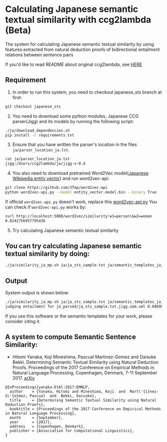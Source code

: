 # Calculating Japanese semantic textual similarity with ccg2lambda (Beta)
The system for calculating Japanese semantic textual similarity by using features extracted from natural deduction proofs of bidirectional entailment relations between sentence pairs

If you'd like to read README about original ccg2lambda, see [HERE](https://github.com/verypluming/ccg2lambda/tree/japanese_sts/README_original.md)

## Requirement
1. In order to run this system, you need to checkout japanese_sts branch at first:

```bash
git checkout japanese_sts
```

2. You need to download some python modules, Japanese CCG parser(Jigg) and its models
by running the following script:
```bash
./ja/download_dependencies.sh
pip install -r requirements.txt
```
3. Ensure that you have written the parser's location in the files `ja/parser_location_ja.txt`.
```bash
cat ja/parser_location_ja.txt
jigg:/Users/ccg2lambda/ja/jigg-v-0.4
```

4. You also need to download pretrained Word2Vec model([Japanese Wikipedia entity vector](http://www.cl.ecei.tohoku.ac.jp/~m-suzuki/jawiki_vector/)) and run word2vec-api:
```bash
git clone https://github.com/3Top/word2vec-api
python word2vec-api.py --model entity_vector.model.bin --binary True
```
If official `word2vec-api.py` doesn't work, replace this [word2vec-api.py](https://github.com/verypluming/ccg2lambda/tree/japanese_sts/scripts/word2vec-api.py) 
You can check if `word2vec-api.py` works by:
```bash
curl http://localhost:5000/word2vec/similarity?w1=person\&w2=woman
0.8242756957795436
```

5. Try calculating Japanese semantic textual similarity
## You can try calculating Japanese semantic textual similarity by doing:

```bash
./ja/similarity_ja_mp.sh ja/ja_sts_sample.txt ja/semantic_templates_ja_event.yaml
```

## Output
System output is shown below:
```bash
./ja/similarity_ja_mp.sh ja/ja_sts_sample.txt ja/semantic_templates_ja_event.yaml
judging entailment for ja_parsed/ja_sts_sample.txt.jigg.sem.xml 0.6869064039172997
```


If you use this software or the semantic templates for your work, please consider citing it.
## A system to compute Semantic Sentence Similarity:

* Hitomi Yanaka, Koji Mineshima, Pascual Martinez-Gomez and Daisuke Bekki. Determining Semantic Textual Similarity using Natural Deduction Proofs. Proceedings of the 2017 Conference on Empirical Methods in Natural Language Processing, Copenhagen, Denmark, 7-11 September 2017. [arXiv](https://arxiv.org/pdf/1707.08713.pdf)

```
@InProceedings{yanaka-EtAl:2017:EMNLP,
  author    = {Yanaka, Hitomi and Mineshima, Koji  and  Mart\'{i}nez-G\'{o}mez, Pascual  and  Bekki, Daisuke},
  title     = {Determining Semantic Textual Similarity using Natural Deduction Proofs},
  booktitle = {Proceedings of the 2017 Conference on Empirical Methods in Natural Language Processing},
  month     = {September},
  year      = {2017},
  address   = {Copenhagen, Denmark},
  publisher = {Association for Computational Linguistics},
}
```
